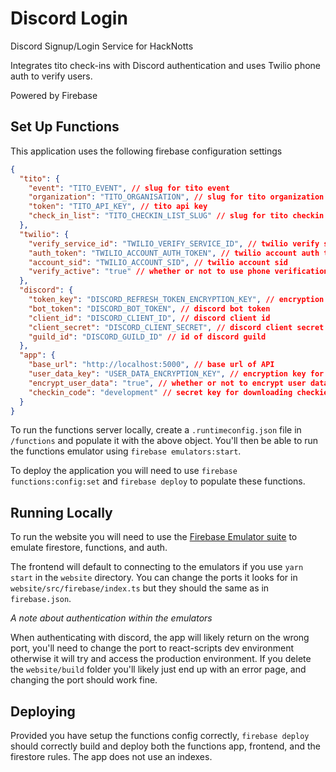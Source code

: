 # Discord Login

Discord Signup/Login Service for HackNotts

Integrates tito check-ins with Discord authentication and uses Twilio phone auth to verify users.

Powered by Firebase

## Set Up Functions

This application uses the following firebase configuration settings

```JSON
{
  "tito": {
    "event": "TITO_EVENT", // slug for tito event
    "organization": "TITO_ORGANISATION", // slug for tito organization
    "token": "TITO_API_KEY", // tito api key
    "check_in_list": "TITO_CHECKIN_LIST_SLUG" // slug for tito checkin list of users that used discord (this is currently broken, I think)
  },
  "twilio": {
    "verify_service_id": "TWILIO_VERIFY_SERVICE_ID", // twilio verify service id
    "auth_token": "TWILIO_ACCOUNT_AUTH_TOKEN", // twilio account auth token
    "account_sid": "TWILIO_ACCOUNT_SID", // twilio account sid
    "verify_active": "true" // whether or not to use phone verification
  },
  "discord": {
    "token_key": "DISCORD_REFRESH_TOKEN_ENCRYPTION_KEY", // encryption key for discord token data
    "bot_token": "DISCORD_BOT_TOKEN", // discord bot token
    "client_id": "DISCORD_CLIENT_ID", // discord client id
    "client_secret": "DISCORD_CLIENT_SECRET", // discord client secret
    "guild_id": "DISCORD_GUILD_ID" // id of discord guild
  },
  "app": {
    "base_url": "http://localhost:5000", // base url of API
    "user_data_key": "USER_DATA_ENCRYPTION_KEY", // encryption key for user data
    "encrypt_user_data": "true", // whether or not to encrypt user data in firestore
    "checkin_code": "development" // secret key for downloading checkied-in hackers csv
  }
}
```

To run the functions server locally, create a `.runtimeconfig.json` file in `/functions` and populate it with the above object. You'll then be able to run the functions emulator using `firebase emulators:start`.

To deploy the application you will need to use `firebase functions:config:set` and `firebase deploy` to populate these functions.

## Running Locally

To run the website you will need to use the [Firebase Emulator suite](https://firebase.google.com/docs/emulator-suite) to emulate firestore, functions, and auth. 

The frontend will default to connecting to the emulators if you use `yarn start` in the `website` directory. You can change the ports it looks for in `website/src/firebase/index.ts` but they should the same as in `firebase.json`.

_A note about authentication within the emulators_

When authenticating with discord, the app will likely return on the wrong port, you'll need to change the port to react-scripts dev environment otherwise it will try and access the production environment. If you delete the `website/build` folder you'll likely just end up with an error page, and changing the port should work fine.

## Deploying

Provided you have setup the functions config correctly, `firebase deploy` should correctly build and deploy both the functions app, frontend, and the firestore rules. The app does not use an indexes. 